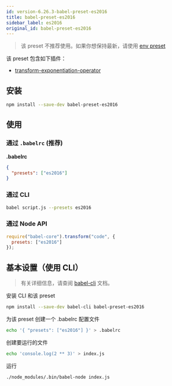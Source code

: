 ```yaml
---
id: version-6.26.3-babel-preset-es2016
title: babel-preset-es2016
sidebar_label: es2016
original_id: babel-preset-es2016
---
```


> 该 preset 不推荐使用。如果你想保持最新，请使用 [env preset](babel-preset-env)

该 preset 包含如下插件：

- [transform-exponentiation-operator](babel-plugin-transform-exponentiation-operator)

## 安装

```sh
npm install --save-dev babel-preset-es2016
```

## 使用

### 通过 `.babelrc` (推荐)

**.babelrc**

```json
{
  "presets": ["es2016"]
}
```

### 通过 CLI

```sh
babel script.js --presets es2016
```

### 通过 Node API

```javascript
require("babel-core").transform("code", {
  presets: ["es2016"]
});
```

## 基本设置（使用 CLI）

> 有关详细信息，请查阅 [babel-cli](babel-cli) 文档。

安装 CLI 和该 preset

```sh
npm install --save-dev babel-cli babel-preset-es2016
```

为该 preset 创建一个 .babelrc 配置文件

```sh
echo '{ "presets": ["es2016"] }' > .babelrc
```

创建要运行的文件

```sh
echo 'console.log(2 ** 3)' > index.js
```

运行

```sh
./node_modules/.bin/babel-node index.js
```

